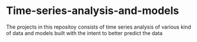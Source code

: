 # Time-series-analysis-and-models
The projects in this repositoy consists of time series analysis of various kind of data and models built with the intent to better predict the data
